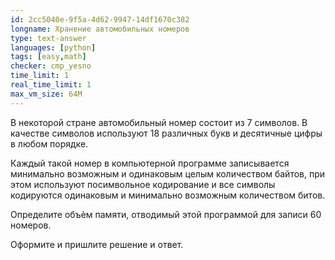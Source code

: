 ```yaml
---
id: 2cc5040e-9f5a-4d62-9947-14df1670c382
longname: Хранение автомобильных номеров
type: text-answer
languages: [python]
tags: [easy,math]
checker: cmp_yesno
time_limit: 1
real_time_limit: 1
max_vm_size: 64M
---
```


В некоторой стране автомобильный номер состоит из 7 символов. В качестве символов используют 18 различных букв и десятичные цифры в любом порядке.

Каждый такой номер в компьютерной программе записывается минимально возможным и одинаковым целым количеством байтов, при этом используют посимвольное кодирование и все символы кодируются одинаковым и минимально возможным количеством битов.

Определите объѐм памяти, отводимый этой программой для записи 60 номеров.

Оформите и пришлите решение и ответ.
